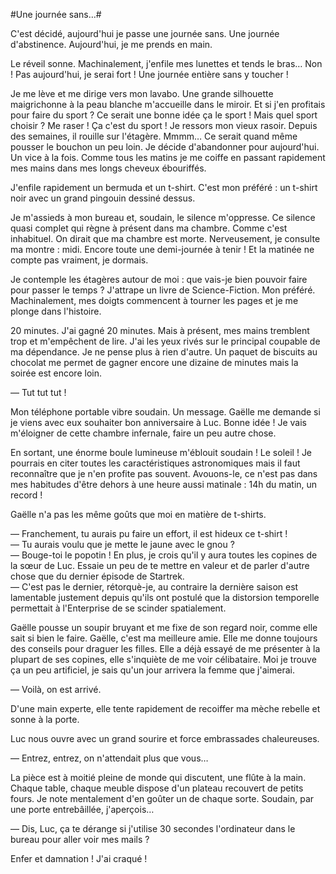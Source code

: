#Une journée sans…#

C'est décidé, aujourd'hui je passe une journée sans. Une journée d'abstinence. Aujourd'hui, je me prends en main.

Le réveil sonne. Machinalement, j'enfile mes lunettes et tends le bras… Non ! Pas aujourd'hui, je serai fort ! Une journée entière sans y toucher !

Je me lève et me dirige vers mon lavabo. Une grande silhouette maigrichonne à la peau blanche m'accueille dans le miroir. Et si j'en profitais pour faire du sport ? Ce serait une bonne idée ça le sport !
Mais quel sport choisir ? Me raser ! Ça c'est du sport ! Je ressors mon vieux rasoir. Depuis des semaines, il rouille sur l'étagère. Mmmm… Ce serait quand même pousser le bouchon un peu loin. Je décide d'abandonner pour aujourd'hui. Un vice à la fois. Comme tous les matins je me coiffe en passant rapidement mes mains dans mes longs cheveux ébouriffés.

J'enfile rapidement un bermuda et un t-shirt. C'est mon préféré : un t-shirt noir avec un grand pingouin dessiné dessus.

Je m'assieds à mon bureau et, soudain, le silence m'oppresse. Ce silence quasi complet qui règne à présent dans ma chambre. Comme c'est inhabituel. On dirait que ma chambre est morte. Nerveusement, je consulte ma montre : midi. Encore toute une demi-journée à tenir ! Et la matinée ne compte pas vraiment, je dormais.

Je contemple les étagères autour de moi : que vais-je bien pouvoir faire pour passer le temps ? J'attrape un livre de Science-Fiction. Mon préféré. Machinalement, mes doigts commencent à tourner les pages et je me plonge dans l'histoire.

20 minutes. J'ai gagné 20 minutes. Mais à présent, mes mains tremblent trop et m'empêchent de lire. J'ai les yeux rivés sur le principal coupable de ma dépendance. Je ne pense plus à rien d'autre. Un paquet de biscuits au chocolat me permet de gagner encore une dizaine de minutes mais la soirée est encore loin.

— Tut tut tut !

Mon téléphone portable vibre soudain. Un message. Gaëlle me demande si je viens avec eux souhaiter bon anniversaire à Luc. Bonne idée ! Je vais m'éloigner de cette chambre infernale, faire un peu autre chose.

En sortant, une énorme boule lumineuse m'éblouit soudain ! Le soleil ! Je pourrais en citer toutes les caractéristiques astronomiques mais il faut reconnaître que je n'en profite pas souvent. Avouons-le, ce n'est pas dans mes habitudes d'être dehors à une heure aussi matinale : 14h du matin, un record !

Gaëlle n'a pas les même goûts que moi en matière de t-shirts.

— Franchement, tu aurais pu faire un effort, il est hideux ce t-shirt !  
— Tu aurais voulu que je mette le jaune avec le gnou ?  
— Bouge-toi le popotin ! En plus, je crois qu'il y aura toutes les copines de la sœur de Luc. Essaie un peu de te mettre en valeur et de parler d'autre chose que du dernier épisode de Startrek.  
— C'est pas le dernier, rétorquè-je, au contraire la dernière saison est lamentable justement depuis qu'ils ont postulé que la distorsion temporelle permettait à l'Enterprise de se scinder spatialement.

Gaëlle pousse un soupir bruyant et me fixe de son regard noir, comme elle sait si bien le faire. Gaëlle, c'est ma meilleure amie. Elle me donne toujours des conseils pour draguer les filles. Elle a déjà essayé de me présenter à la plupart de ses copines, elle s'inquiète de me voir célibataire. Moi je trouve ça un peu artificiel, je sais qu'un jour arrivera la femme que j'aimerai.

— Voilà, on est arrivé.

D'une main experte, elle tente rapidement de recoiffer ma mèche rebelle et sonne à la porte.

Luc nous ouvre avec un grand sourire et force embrassades chaleureuses.

— Entrez, entrez, on n'attendait plus que vous…

La pièce est à moitié pleine de monde qui discutent, une flûte à la main. Chaque table, chaque meuble dispose d'un plateau recouvert de petits fours. Je note mentalement d'en goûter un de chaque sorte. Soudain, par une porte entrebâillée, j'aperçois…

— Dis, Luc, ça te dérange si j'utilise 30 secondes l'ordinateur dans le bureau pour aller voir mes mails ?

Enfer et damnation ! J'ai craqué !
